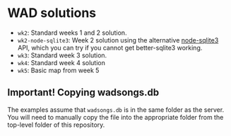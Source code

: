 # WAD solutions

- `wk2`: Standard weeks 1 and 2 solution.
- `wk2-node-sqlite3`: Week 2 solution using the alternative [node-sqlite3](https://github.com/TryGhost/node-sqlite3) API, which you can try if you cannot get better-sqlite3 working.
- `wk3`: Standard week 3 solution.
- `wk4`: Standard week 4 solution
- `wk5`: Basic map from week 5 

## Important! Copying wadsongs.db

The examples assume that `wadsongs.db` is in the same folder as the server. You will need to manually copy the file into the appropriate folder from the top-level folder of this repository.
